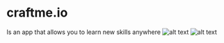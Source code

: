 # craftme.io
Is an app that allows you to learn new skills anywhere
![alt text](http://i50.photobucket.com/albums/f350/qxp994/MVIMG_20180314_153853_zpsppgmzqnt.jpg)
![alt text](http://i50.photobucket.com/albums/f350/qxp994/Screen%20Shot%202018-03-16%20at%203.35.58%20PM_zpsq14oow9v.png)
